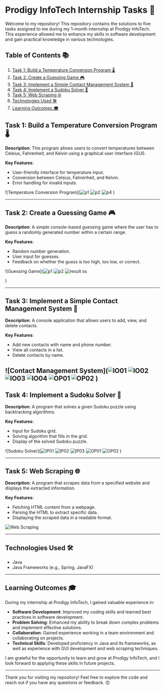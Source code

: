 # Prodigy InfoTech Internship Tasks 🌟

Welcome to my repository! This repository contains the solutions to five tasks assigned to me during my 1-month internship at Prodigy InfoTech. This experience allowed me to enhance my skills in software development and gain practical knowledge in various technologies.

## Table of Contents 📚

1. [Task 1: Build a Temperature Conversion Program 🌡️](#task-1-build-a-temperature-conversion-program)
2. [Task 2: Create a Guessing Game 🎮](#task-2-create-a-guessing-game)
3. [Task 3: Implement a Simple Contact Management System 📇](#task-3-implement-a-simple-contact-management-system)
4. [Task 4: Implement a Sudoku Solver 🧩](#task-4-implement-a-sudoku-solver)
5. [Task 5: Web Scraping 🌐](#task-5-web-scraping)
6. [Technologies Used 🛠️](#technologies-used)
7. [Learning Outcomes 🎓](#learning-outcomes)

## Task 1: Build a Temperature Conversion Program 🌡️

**Description**: This program allows users to convert temperatures between Celsius, Fahrenheit, and Kelvin using a graphical user interface (GUI).

**Key Features**:
- User-friendly interface for temperature input.
- Conversion between Celsius, Fahrenheit, and Kelvin.
- Error handling for invalid inputs.

![Temperature Conversion Program](![p1](https://github.com/user-attachments/assets/e22760e3-f201-47c4-8718-91ed4b404f1e)
![p2](https://github.com/user-attachments/assets/fa6c4214-561e-4cb4-a4ac-5ea0a9e12a58)
![p4](https://github.com/user-attachments/assets/4bf128b6-99d3-4fa7-a4e6-85e9499f979b)
) 

---

## Task 2: Create a Guessing Game 🎮

**Description**: A simple console-based guessing game where the user has to guess a randomly generated number within a certain range.

**Key Features**:
- Random number generation.
- User input for guesses.
- Feedback on whether the guess is too high, too low, or correct.

![Guessing Game](![p1](https://github.com/user-attachments/assets/1a3e6c81-4836-4ed5-9d5a-cee13d46a000)
![p2](https://github.com/user-attachments/assets/749a6980-1caf-4e4b-a8d3-bcc464f4ea54)
![result ss](https://github.com/user-attachments/assets/2141f0b3-6c99-4a01-9f59-710b7341223c)

)

---

## Task 3: Implement a Simple Contact Management System 📇

**Description**: A console application that allows users to add, view, and delete contacts.

**Key Features**:
- Add new contacts with name and phone number.
- View all contacts in a list.
- Delete contacts by name.

![Contact Management System](![IO01](https://github.com/user-attachments/assets/55763332-dcb4-4924-b26a-58810784ff4c)
![IO02](https://github.com/user-attachments/assets/c2beebfb-99cc-4c39-acb4-cece2494e27e)
![IO03](https://github.com/user-attachments/assets/670b0ea1-bfda-4558-b66c-f93279be8688)
![IO04](https://github.com/user-attachments/assets/aca531e6-e05d-4d9f-92ea-0107f7f62040)
![OP01](https://github.com/user-attachments/assets/3fe27fdc-2fa5-48b6-b0f1-bc0c21db594a)
![OP02](https://github.com/user-attachments/assets/096395a2-5429-4529-a29e-0980cba86a68)
) 
---

## Task 4: Implement a Sudoku Solver 🧩

**Description**: A program that solves a given Sudoku puzzle using backtracking algorithms.

**Key Features**:
- Input for Sudoku grid.
- Solving algorithm that fills in the grid.
- Display of the solved Sudoku puzzle.

![Sudoku Solver](![IP01](https://github.com/user-attachments/assets/76c49b85-9f4e-4ac1-8f03-7eee33892911)
![IP02](https://github.com/user-attachments/assets/bd2c5b52-537d-4225-b79d-f13f6bc93281)
![IP03](https://github.com/user-attachments/assets/1fc97d0d-ebf1-4df8-9330-d10eece1f2bc)
![OP01](https://github.com/user-attachments/assets/7b427d5c-75c8-442d-9266-078bfe7de2fd)
![OP02](https://github.com/user-attachments/assets/cabd7ae9-9f34-4e43-bb81-b009e3009450)
) 

---

## Task 5: Web Scraping 🌐

**Description**: A program that scrapes data from a specified website and displays the extracted information.

**Key Features**:
- Fetching HTML content from a webpage.
- Parsing the HTML to extract specific data.
- Displaying the scraped data in a readable format.

![Web Scraping](path/to/screenshot5.png) 

---

## Technologies Used 🛠️

- Java
- Java Frameworks (e.g., Spring, JavaFX)

---

## Learning Outcomes 🎓

During my internship at Prodigy InfoTech, I gained valuable experience in:
- **Software Development**: Improved my coding skills and learned best practices in software development.
- **Problem Solving**: Enhanced my ability to break down complex problems and implement effective solutions.
- **Collaboration**: Gained experience working in a team environment and collaborating on projects.
- **Technical Skills**: Developed proficiency in Java and its frameworks, as well as experience with GUI development and web scraping techniques.

I am grateful for the opportunity to learn and grow at Prodigy InfoTech, and I look forward to applying these skills in future projects.

---

Thank you for visiting my repository! Feel free to explore the code and reach out if you have any questions or feedback. 😊
